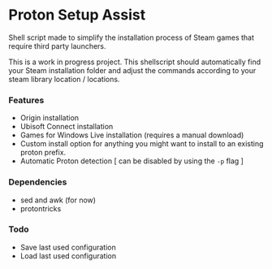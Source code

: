 # Proton Setup Assist
 Shell script made to simplify the installation process of Steam games that require third party launchers.
 
 This is a work in progress project.
 This shellscript should automatically find your Steam installation folder and adjust the commands according to your steam library location / locations.
 
### Features
- Origin installation
- Ubisoft Connect installation
- Games for Windows Live installation (requires a manual download)
- Custom install option for anything you might want to install to an existing proton prefix.
- Automatic Proton detection [ can be disabled by using the `-p` flag ]

### Dependencies

- sed and awk (for now)
- protontricks

### Todo

- Save last used configuration
- Load last used configuration

